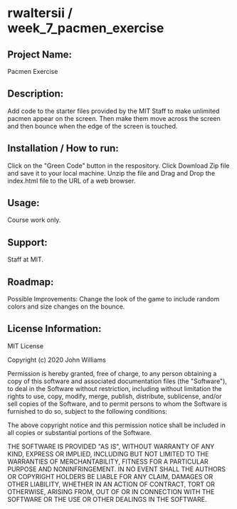 # rwaltersii / week_7_pacmen_exercise

## Project Name:

Pacmen Exercise

## Description:

Add code to the starter files provided by the MIT Staff to make unlimited pacmen appear on the screen. Then make them move across the screen and then bounce when the edge of the screen is touched.

## Installation / How to run:

Click on the "Green Code" button in the respository. Click Download Zip file and save it to your local machine. Unzip the file and Drag and Drop the index.html file to the URL of a web browser.

## Usage:

Course work only.

## Support:

Staff at MIT.

## Roadmap:

Possible Improvements: Change the look of the game to include random colors and size changes on the bounce.

## License Information:

MIT License

Copyright (c) 2020 John Williams

Permission is hereby granted, free of charge, to any person obtaining a copy
of this software and associated documentation files (the "Software"), to deal
in the Software without restriction, including without limitation the rights
to use, copy, modify, merge, publish, distribute, sublicense, and/or sell
copies of the Software, and to permit persons to whom the Software is
furnished to do so, subject to the following conditions:

The above copyright notice and this permission notice shall be included in all
copies or substantial portions of the Software.

THE SOFTWARE IS PROVIDED "AS IS", WITHOUT WARRANTY OF ANY KIND, EXPRESS OR
IMPLIED, INCLUDING BUT NOT LIMITED TO THE WARRANTIES OF MERCHANTABILITY,
FITNESS FOR A PARTICULAR PURPOSE AND NONINFRINGEMENT. IN NO EVENT SHALL THE
AUTHORS OR COPYRIGHT HOLDERS BE LIABLE FOR ANY CLAIM, DAMAGES OR OTHER
LIABILITY, WHETHER IN AN ACTION OF CONTRACT, TORT OR OTHERWISE, ARISING FROM,
OUT OF OR IN CONNECTION WITH THE SOFTWARE OR THE USE OR OTHER DEALINGS IN THE
SOFTWARE.

